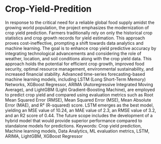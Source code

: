 # Crop-Yield-Predition

In response to the critical need for a reliable global food supply amidst the growing world population, the project emphasizes the modernization of crop yield prediction. Farmers traditionally rely on only the historical crop statistics and crop growth records for yield estimation. This approach proves cost-ineffective, prompting a shift towards data analytics and machine learning. The goal is to enhance crop yield predictive accuracy by integrating technological advancements and considering the role of weather, location, and soil conditions along with the crop yield data. This approach holds the potential for efficient crop growth, improved food security, optimal resource management, environmental sustainability, and increased financial stability. Advanced time-series forecasting-based machine learning models, including LSTM (Long Short-Term Memory) Networks, XGBoost Regressor, ARIMA (Autoregressive Integrated Moving Average), and LightGBM (Light Gradient-Boosting Machine), are employed to predict crop yield and compared using evaluation metrics such as Root Mean Squared Error (RMSE), Mean Squared Error (MSE), Mean Absolute Error (MAE), and R² (R-squared) score. LSTM emerges as the best model, yielding an MSE value of 10.24, an MAE value of 2.3, an RMSE value of 3.2, and an R2 score of 0.44. The future scope includes the development of a hybrid model that would provide superior performance compared to standalone models for predictions. 
Keywords: Crop yield prediction, Machine learning models, Data Analytics, ML evaluation metrics, LSTM, ARIMA, LightGBM, XGBoost Regressor
